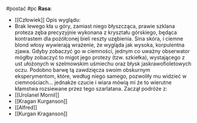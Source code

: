 #postać #pc
**Rasa**:
- [[Człowiek]]
Opis wyglądu: 
- Brak lewego kła u góry, zamiast niego błyszcząca, prawie szklana proteza zęba precyzyjnie wykonana z kryształu górskiego, będąca kontrastem dla pożółconej bieli reszty uzębienia. Sina skóra, i ciemne blond włosy wywierają wrażenie, że wygląda jak wysoka, korpulentna zjawa. Gdyby zobaczyć go w ciemności, jednym co uważny obserwator mógłby zobaczyć to migot jego protezy (tzw. szkiełka), wystającego z ust ułożonych w szelmowskim uśmiechu oraz błysk jaskrawofioletowych oczu. Podobno barwę tą zawdzięcza swoim obskurnym eksperymentom, które, według niego samego, pozwoliły mu widzieć w ciemnościach... jednakże czucie i wiara mówią mi że to wierutne kłamstwa rozsiewane przez tego szarlatana.
Zaczął podróże z:
- [[Urolanel Mornil]]
- [[Kragan Kurganson]]
- [[Alfred]]
- [[Kurgan Kraganson]]